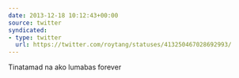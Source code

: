 ```yaml
---
date: 2013-12-18 10:12:43+00:00
source: twitter
syndicated:
- type: twitter
  url: https://twitter.com/roytang/statuses/413250467028692993/
---
```


Tinatamad na ako lumabas forever